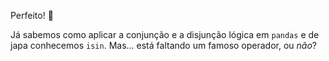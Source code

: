 Perfeito! :star_struck:

Já sabemos como aplicar a conjunção e a disjunção lógica em `pandas` e de japa conhecemos `isin`. Mas... está faltando um famoso operador, ou _não_?
